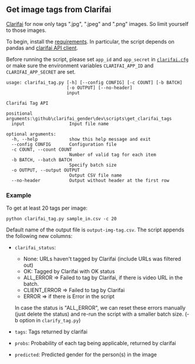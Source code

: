 ## Get image tags from Clarifai

[Clarifai](http://clarifai.com) for now only tags ".jpg", ".jpeg" and ".png" images. So limit yourself to those images. 

To begin, install the [requirements](../requirements.txt). In particular, the script depends on pandas and [clarifai API client](https://github.com/Clarifai/clarifai-python).

Before running the script, please set `app_id` and `app_secret` in [`clarifai.cfg`](clarifai.cfg) or make sure the environment variables `CLARIFAI_APP_ID` and `CLARIFAI_APP_SECRET` are set.

```
usage: clarifai_tag.py [-h] [--config CONFIG] [-c COUNT] [-b BATCH]
                       [-o OUTPUT] [--no-header]
                       input

Clarifai Tag API

positional arguments:\github\clarifai_gender\dev\scripts\get_clarifai_tags
  input                 Input file name

optional arguments:
  -h, --help            show this help message and exit
  --config CONFIG       Configuration file
  -c COUNT, --count COUNT
                        Number of valid tag for each item
  -b BATCH, --batch BATCH
                        Specify batch size
  -o OUTPUT, --output OUTPUT
                        Output CSV file name
  --no-header           Output without header at the first row
```

### Example

To get at least 20 tags per image:

```
python clarifai_tag.py sample_in.csv -c 20 
```

Default name of the output file is `output-img-tag.csv`. The script appends the following new columns:

* `clarifai_status`:
    * None: URLs haven't tagged by Clarifai (include URLs was filtered out)  
    * OK: Tagged by Clarifai with OK status  
    * ALL_ERROR => Failed to tag by Clarifai, if there is video URL in the batch.  
    * CLIENT_ERROR => Failed to tag by Clarifai  
    * ERROR => if there is Error in the script

    In case the status is "ALL_ERROR", we can reset these errors manually (just delete the status) and re-run the script with a smaller batch size. (-b option in `clarify_tag.py`)

* `tags`: Tags returned by clarifai
* `probs`: Probability of each tag being applicable, returned by clarifai
* `predicted`: Predicted gender for the person(s) in the image